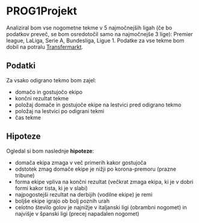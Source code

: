 # PROG1Projekt

Analiziral bom vse nogometne tekme v 5 najmočnejših ligah (če bo podatkov preveč, se bom osredotočil samo na najmočnejše 3 lige): Premier league, LaLiga, Serie A, Bundesliga, Ligue 1. Podatke za vse tekme bom dobil na potralu [Transfermarkt](https://www.transfermarkt.com/).

## Podatki
Za vsako odigrano tekmo bom zajel:
* domačo in gostujočo ekipo
* končni rezultat tekme
* položaj domače in gostujoče ekipe na lestvici pred odigrano tekmo
* položaj na lestvici po odigrani tekmi
* čas tekme

## Hipoteze
Ogledal si bom naslednje **hipoteze**:
* domača ekipa zmaga v več primerih kakor gostujoča
* odstotek zmag domače ekipe je nižji po korona-premoru (prazne tribune)
* forma ekipe vpliva na končni rezultat (večkrat zmaga ekipa, ki je v dobri formi kakor tista, ki je v slabi)
* najpogostejši rezultat na derbijih (vodilne ekipe) je remi
* boljše ekipe igrajo ob bolj poznih urah 
* celotno število golov je najnižje v italjanski ligi (obrambni nogomet) in najvišje v španski ligi (precej napadalen nogomet)